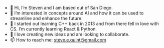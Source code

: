- 👋 Hi, I’m Steven and I am based out of San Diego.
- 👀 I’m interested in concepts around AI and how it can be used to streamline and enhance the future.
- 🌱 I started out learning C++ back in 2013 and from there fell in love with CS.  I’m currently learning React & Python.
- 💞️ I love creating new ideas and am looking to collaborate.
- 📫 How to reach me: steve.e.quint@gmail.com

<!---
sequint/sequint is a ✨ special ✨ repository because its `README.md` (this file) appears on your GitHub profile.
You can click the Preview link to take a look at your changes.
--->
